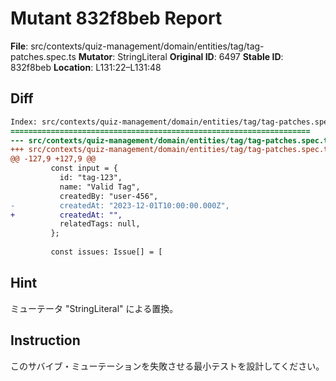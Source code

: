 # Mutant 832f8beb Report

**File**: src/contexts/quiz-management/domain/entities/tag/tag-patches.spec.ts
**Mutator**: StringLiteral
**Original ID**: 6497
**Stable ID**: 832f8beb
**Location**: L131:22–L131:48

## Diff

```diff
Index: src/contexts/quiz-management/domain/entities/tag/tag-patches.spec.ts
===================================================================
--- src/contexts/quiz-management/domain/entities/tag/tag-patches.spec.ts	original
+++ src/contexts/quiz-management/domain/entities/tag/tag-patches.spec.ts	mutated #6497
@@ -127,9 +127,9 @@
         const input = {
           id: "tag-123",
           name: "Valid Tag",
           createdBy: "user-456",
-          createdAt: "2023-12-01T10:00:00.000Z",
+          createdAt: "",
           relatedTags: null,
         };
 
         const issues: Issue[] = [
```

## Hint

ミューテータ "StringLiteral" による置換。

## Instruction

このサバイブ・ミューテーションを失敗させる最小テストを設計してください。
